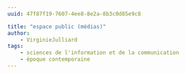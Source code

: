 ```yaml
---
uuid: 47f87f19-7607-4ee8-8e2a-8b3c0d85e9c8

title: "espace public (médias)"
author: 
    - VirginieJulliard
tags:
    - sciences de l'information et de la communication
    - époque contemporaine
---
```

